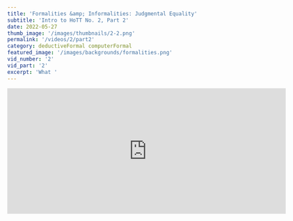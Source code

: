 ```yaml
---
title: 'Formalities &amp; Informalities: Judgmental Equality'
subtitle: 'Intro to HoTT No. 2, Part 2'
date: 2022-05-27
thumb_image: '/images/thumbnails/2-2.png'
permalink: '/videos/2/part2'
category: deductiveFormal computerFormal
featured_image: '/images/backgrounds/formalities.png'
vid_number: '2'
vid_part: '2'
excerpt: 'What '
---
```


<iframe src="https://www.youtube.com/embed/97twa7KgQ6k" width="640" height="288" frameborder="0" webkitallowfullscreen mozallowfullscreen allowfullscreen></iframe>
